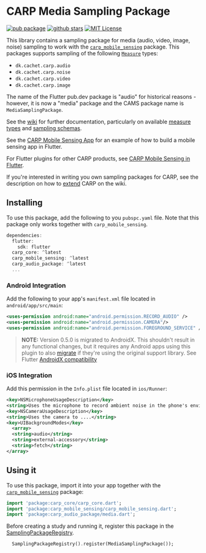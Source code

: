 # CARP Media Sampling Package

[![pub package](https://img.shields.io/pub/v/carp_audio_package.svg)](https://pub.dartlang.org/packages/carp_audio_package)
[![github stars](https://img.shields.io/github/stars/cph-cachet/carp.sensing-flutter.svg?style=flat&logo=github&colorB=deeppink&label=stars)](https://github.com/cph-cachet/carp.sensing-flutter)
[![MIT License](https://img.shields.io/badge/license-MIT-purple.svg)](https://opensource.org/licenses/MIT)

This library contains a sampling package for media (audio, video, image, noise) sampling to work with the [`carp_mobile_sensing`](https://pub.dartlang.org/packages/carp_mobile_sensing) package.
This packages supports sampling of the following [`Measure`](https://pub.dev/documentation/carp_core/latest/carp_core/Measure-class.html) types:

* `dk.cachet.carp.audio`
* `dk.cachet.carp.noise`
* `dk.cachet.carp.video`
* `dk.cachet.carp.image`

The name of the Flutter pub.dev package is "audio" for historical reasons - however, it is now a "media" package and the CAMS package name is `MediaSamplingPackage`.

See the [wiki]() for further documentation, particularly on available [measure types](https://github.com/cph-cachet/carp.sensing-flutter/wiki/A.-Measure-Types)
and [sampling schemas](https://github.com/cph-cachet/carp.sensing-flutter/wiki/D.-Sampling-Schemas).

See the [CARP Mobile Sensing App](https://github.com/cph-cachet/carp.sensing-flutter/tree/master/apps/carp_mobile_sensing_app) for an example of how to build a mobile sensing app in Flutter.

For Flutter plugins for other CARP products, see [CARP Mobile Sensing in Flutter](https://github.com/cph-cachet/carp.sensing-flutter).

If you're interested in writing you own sampling packages for CARP, see the description on
how to [extend](https://github.com/cph-cachet/carp.sensing-flutter/wiki/4.-Extending-CARP-Mobile-Sensing) CARP on the wiki.

## Installing

To use this package, add the following to you `pubspc.yaml` file. Note that
this package only works together with `carp_mobile_sensing`.

`````dart
dependencies:
  flutter:
    sdk: flutter
  carp_core: ^latest
  carp_mobile_sensing: ^latest
  carp_audio_package: ^latest
  ...
`````

### Android Integration

Add the following to your app's `manifest.xml` file located in `android/app/src/main`:

````xml
<uses-permission android:name="android.permission.RECORD_AUDIO" />
<uses-permission android:name="android.permission.CAMERA"/>
<uses-permission android:name="android.permission.FOREGROUND_SERVICE" />
````

> **NOTE:** Version 0.5.0 is migrated to AndroidX. This shouldn't result in any functional changes, but it requires any Android apps using this plugin to also 
[migrate](https://developer.android.com/jetpack/androidx/migrate) if they're using the original support library. 
See Flutter [AndroidX compatibility](https://flutter.dev/docs/development/packages-and-plugins/androidx-compatibility)


### iOS Integration

Add this permission in the `Info.plist` file located in `ios/Runner`:

```xml
<key>NSMicrophoneUsageDescription</key>
<string>Uses the microphone to record ambient noise in the phone's environment.</string>
<key>NSCameraUsageDescription</key>
<string>Uses the camera to ....</string>
<key>UIBackgroundModes</key>
  <array>
  <string>audio</string>
  <string>external-accessory</string>
  <string>fetch</string>
</array>
```

## Using it

To use this package, import it into your app together with the
[`carp_mobile_sensing`](https://pub.dartlang.org/packages/carp_mobile_sensing) package:

`````dart
import 'package:carp_core/carp_core.dart';
import 'package:carp_mobile_sensing/carp_mobile_sensing.dart';
import 'package:carp_audio_package/media.dart';
`````

Before creating a study and running it, register this package in the 
[SamplingPackageRegistry](https://pub.dartlang.org/documentation/carp_mobile_sensing/latest/runtime/SamplingPackageRegistry.html).

`````dart
  SamplingPackageRegistry().register(MediaSamplingPackage());
`````
